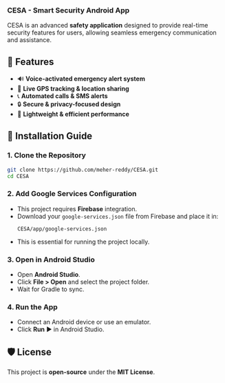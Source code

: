 ### **CESA - Smart Security Android App**  
CESA is an advanced **safety application** designed to provide real-time security features for users, allowing seamless emergency communication and assistance.

## **📌 Features**
- 🔊 **Voice-activated emergency alert system**
- 📍 **Live GPS tracking & location sharing**
- 📞 **Automated calls & SMS alerts**
- 🔒 **Secure & privacy-focused design**
- 🚀 **Lightweight & efficient performance**

## **🚀 Installation Guide**
### **1. Clone the Repository**
```sh
git clone https://github.com/meher-reddy/CESA.git
cd CESA
```

### **2. Add Google Services Configuration**
- This project requires **Firebase** integration.
- Download your `google-services.json` file from Firebase and place it in:
  ```
  CESA/app/google-services.json
  ```
- This is essential for running the project locally.

### **3. Open in Android Studio**
- Open **Android Studio**.
- Click **File > Open** and select the project folder.
- Wait for Gradle to sync.

### **4. Run the App**
- Connect an Android device or use an emulator.
- Click **Run** ▶️ in Android Studio.

## **🛡️ License**
This project is **open-source** under the **MIT License**.
